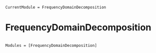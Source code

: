 ```@meta
CurrentModule = FrequencyDomainDecomposition
```

# FrequencyDomainDecomposition

```@index
```

```@autodocs
Modules = [FrequencyDomainDecomposition]
```
